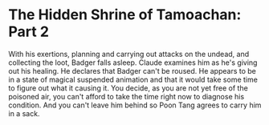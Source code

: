 # The Hidden Shrine of Tamoachan: Part 2

With his exertions, planning and carrying out attacks on the undead, and collecting the loot, Badger falls asleep. Claude examines him as he's giving out his healing. He declares that Badger can't be roused. He appears to be in a state of magical suspended animation and that it would take some time to figure out what it causing it. You decide, as you are not yet free of the poisoned air, you can't afford to take the time right now to diagnose his condition. And you can't leave him behind so Poon Tang agrees to carry him in a sack.
